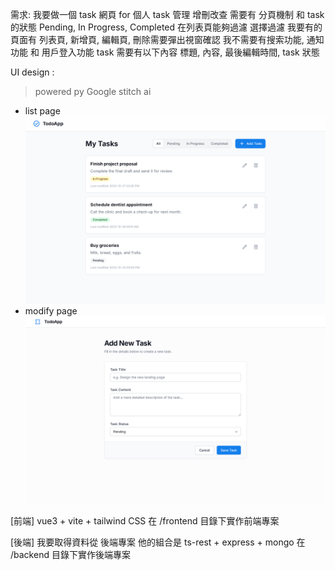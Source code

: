需求:
我要做一個 task 網頁 for 個人 task 管理 
增刪改查 
需要有 分頁機制 和 task 的狀態 Pending, In Progress, Completed 
在列表頁能夠過濾 選擇過濾 
我要有的頁面有 列表頁, 新增頁, 編輯頁, 刪除需要彈出視窗確認 
我不需要有搜索功能, 通知功能 和 用戶登入功能 
task 需要有以下內容 標題, 內容, 最後編輯時間, task 狀態

UI design : 
> powered py Google stitch ai
- list page
![alt text](TodoAppMain.png)
- modify page
![alt text](TodoAppAddOrModify.png)

[前端]
vue3 + vite + tailwind CSS
在 /frontend 目錄下實作前端專案

[後端]
我要取得資料從 後端專案
他的組合是 ts-rest + express + mongo
在 /backend 目錄下實作後端專案